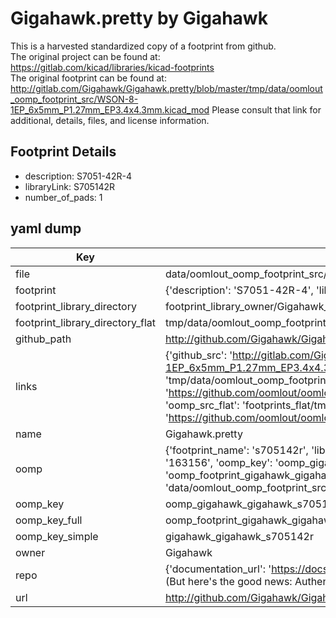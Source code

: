 # Gigahawk.pretty by Gigahawk  
This is a harvested standardized copy of a footprint from github.  
The original project can be found at:  
https://gitlab.com/kicad/libraries/kicad-footprints  
The original footprint can be found at:
http://gitlab.com/Gigahawk/Gigahawk.pretty/blob/master/tmp/data/oomlout_oomp_footprint_src/WSON-8-1EP_6x5mm_P1.27mm_EP3.4x4.3mm.kicad_mod
Please consult that link for additional, details, files, and license information.  
## Footprint Details
* description: S7051-42R-4  
* libraryLink: S705142R  
* number_of_pads: 1  
## yaml dump  
| Key | Value |  
| --- | --- |  
| file | data/oomlout_oomp_footprint_src/Gigahawk.pretty/S705142R.kicad_mod |  
| footprint | {'description': 'S7051-42R-4', 'libraryLink': 'S705142R', 'number_of_pads': 1} |  
| footprint_library_directory | footprint_library_owner/Gigahawk_Gigahawk.pretty |  
| footprint_library_directory_flat | tmp/data/oomlout_oomp_footprint_src/footprints_flat/gigahawk_gigahawk_s705142r/working |  
| github_path | http://github.com/Gigahawk/Gigahawk.pretty/blob/master/tmp/data/oomlout_oomp_footprint_src/S705142R.kicad_mod |  
| links | {'github_src': 'http://gitlab.com/Gigahawk/Gigahawk.pretty/blob/master/tmp/data/oomlout_oomp_footprint_src/WSON-8-1EP_6x5mm_P1.27mm_EP3.4x4.3mm.kicad_mod', 'github_src_repo': 'https://gitlab.com/kicad/libraries/kicad-footprints', 'oomp_bot': 'tmp/data/oomlout_oomp_footprint_src/footprints/gigahawk_gigahawk_s705142r/working', 'oomp_bot_github': 'https://github.com/oomlout/oomlout_oomp_footprint_bot/tree/main/tmp/data/oomlout_oomp_footprint_src/footprints/gigahawk_gigahawk_s705142r/working', 'oomp_src_flat': 'footprints_flat/tmp/data/oomlout_oomp_footprint_src/footprints_flat/gigahawk_gigahawk_s705142r/working', 'oomp_src_flat_github': 'https://github.com/oomlout/oomlout_oomp_footprint_src/tree/main/tmp/data/oomlout_oomp_footprint_src/footprints_flat/gigahawk_gigahawk_s705142r/working'} |  
| name | Gigahawk.pretty |  
| oomp | {'footprint_name': 's705142r', 'library_name': 'gigahawk', 'md5': '1631560ff92f7393347ac63fdc4d2b58', 'md5_10': '1631560ff9', 'md5_5': '16315', 'md5_6': '163156', 'oomp_key': 'oomp_gigahawk_gigahawk_s705142r', 'oomp_key_extra': 'oomp_footprint_gigahawk_gigahawk_s705142r', 'oomp_key_full': 'oomp_footprint_gigahawk_gigahawk_s705142r_163156', 'oomp_key_simple': 'gigahawk_gigahawk_s705142r', 'original_filename': 'data/oomlout_oomp_footprint_src/Gigahawk.pretty/S705142R.kicad_mod', 'owner_name': 'gigahawk'} |  
| oomp_key | oomp_gigahawk_gigahawk_s705142r |  
| oomp_key_full | oomp_footprint_gigahawk_gigahawk_s705142r |  
| oomp_key_simple | gigahawk_gigahawk_s705142r |  
| owner | Gigahawk |  
| repo | {'documentation_url': 'https://docs.github.com/rest/overview/resources-in-the-rest-api#rate-limiting', 'message': "API rate limit exceeded for 84.66.142.224. (But here's the good news: Authenticated requests get a higher rate limit. Check out the documentation for more details.)"} |  
| url | http://github.com/Gigahawk/Gigahawk.pretty |  

